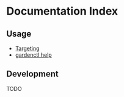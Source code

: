 # Documentation Index

## Usage

* [Targeting](usage/targeting.md)
* [gardenctl help](help/gardenctl.md)


## Development

TODO
